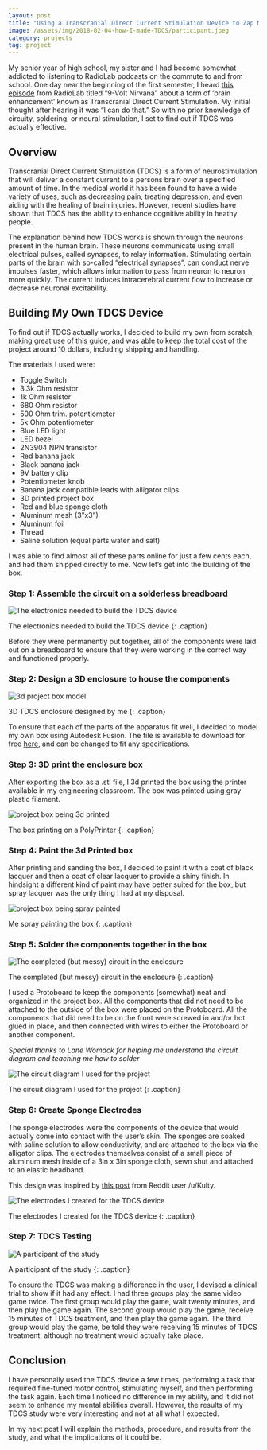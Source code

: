 ```yaml
---
layout: post
title: "Using a Transcranial Direct Current Stimulation Device to Zap Myself Smarter"
image: /assets/img/2018-02-04-how-I-made-TDCS/participant.jpeg
category: projects
tag: project
---
```


My senior year of high school, my sister and I had become somewhat addicted to listening to RadioLab podcasts on the commute to and from school. One day near the beginning of the first semester, I heard [this episode](https://www.wnycstudios.org/podcasts/radiolab/articles/9-volt-nirvana) from RadioLab titled “9-Volt Nirvana” about a form of ‘brain enhancement’ known as Transcranial Direct Current Stimulation. My initial thought after hearing it was “I can do that.” So with no prior knowledge of circuity, soldering, or neural stimulation, I set to find out if TDCS was actually effective.

## Overview

Transcranial Direct Current Stimulation (TDCS) is a form of neurostimulation that will deliver a constant current to a persons brain over a specified amount of time. In the medical world it has been found to have a wide variety of uses, such as decreasing pain, treating depression, and even aiding with the healing of brain injuries. However, recent studies have shown that TDCS has the ability to enhance cognitive ability in heathy people.

The explanation behind how TDCS works is shown through the neurons present in the human brain. These neurons communicate using small electrical pulses, called synapses, to relay information. Stimulating certain parts of the brain with so-called “electrical synapses”, can conduct nerve impulses faster, which allows information to pass from neuron to neuron more quickly. The current induces intracerebral current flow to increase or decrease neuronal excitability.

## Building My Own TDCS Device

To find out if TDCS actually works, I decided to build my own from scratch, making great use of [this guide](https://www.makeuseof.com/tag/build-tdcs-brain-stimulator/), and was able to keep the total cost of the project around 10 dollars, including shipping and handling.

The materials I used were:

- Toggle Switch
- 3.3k Ohm resistor
- 1k Ohm resistor
- 680 Ohm resistor
- 500 Ohm trim. potentiometer
- 5k Ohm potentiometer
- Blue LED light
- LED bezel
- 2N3904 NPN transistor
- Red banana jack
- Black banana jack
- 9V battery clip
- Potentiometer knob
- Banana jack compatible leads with alligator clips
- 3D printed project box
- Red and blue sponge cloth
- Aluminum mesh (3”x3”)
- Aluminum foil
- Thread
- Saline solution (equal parts water and salt)

I was able to find almost all of these parts online for just a few cents each, and had them shipped directly to me. Now let’s get into the building of the box.

### Step 1: Assemble the circuit on a solderless breadboard

![The electronics needed to build the TDCS device](/assets/img/2018-02-04-how-I-made-TDCS/components.jpeg)

The electronics needed to build the TDCS device
{: .caption}

Before they were permanently put together, all of the components were laid out on a breadboard to ensure that they were working in the correct way and functioned properly.

### Step 2: Design a 3D enclosure to house the components

![3d project box model](/assets/img/2018-02-04-how-I-made-TDCS/enclosure.png)

3D TDCS enclosure designed by me
{: .caption}

To ensure that each of the parts of the apparatus fit well, I decided to model my own box using Autodesk Fusion. The file is available to download for free [here](https://pinshape.com/items/42486-3d-printed-tdcs-enclousre), and can be changed to fit any specifications.

### Step 3: 3D print the enclosure box

After exporting the box as a .stl file, I 3d printed the box using the printer available in my engineering classroom. The box was printed using gray plastic filament.

![project box being 3d printed](/assets/img/2018-02-04-how-I-made-TDCS/3dprint.jpeg)

The box printing on a PolyPrinter
{: .caption}

### Step 4: Paint the 3d Printed box

After printing and sanding the box, I decided to paint it with a coat of black lacquer and then a coat of clear lacquer to provide a shiny finish. In hindsight a different kind of paint may have better suited for the box, but spray lacquer was the only thing I had at my disposal.

![project box being spray painted](/assets/img/2018-02-04-how-I-made-TDCS/spray-paint.png)

Me spray painting the box
{: .caption}

### Step 5: Solder the components together in the box

![The completed (but messy) circuit in the enclosure](/assets/img/2018-02-04-how-I-made-TDCS/solder.png)

The completed (but messy) circuit in the enclosure
{: .caption}

I used a Protoboard to keep the components (somewhat) neat and organized in the project box. All the components that did not need to be attached to the outside of the box were placed on the Protoboard. All the components that did need to be on the front were screwed in and/or hot glued in place, and then connected with wires to either the Protoboard or another component.

_Special thanks to Lane Womack for helping me understand the circuit diagram and teaching me how to solder_

![The circuit diagram I used for the project](/assets/img/2018-02-04-how-I-made-TDCS/diagram.png)

The circuit diagram I used for the project
{: .caption}

### Step 6: Create Sponge Electrodes

The sponge electrodes were the components of the device that would actually come into contact with the user’s skin. The sponges are soaked with saline solution to allow conductivity, and are attached to the box via the alligator clips. The electrodes themselves consist of a small piece of aluminum mesh inside of a 3in x 3in sponge cloth, sewn shut and attached to an elastic headband.

This design was inspired by [this post](https://www.reddit.com/r/tDCS/comments/2fe5fb/made_new_electrodes_and_took_some_pictures/) from Reddit user /u/Kulty.

![The electrodes I created for the TDCS device](/assets/img/2018-02-04-how-I-made-TDCS/electrodes.png)

The electrodes I created for the TDCS device
{: .caption}

### Step 7: TDCS Testing

![A participant of the study](/assets/img/2018-02-04-how-I-made-TDCS/testing.jpeg)

A participant of the study
{: .caption}

To ensure the TDCS was making a difference in the user, I devised a clinical trial to show if it had any effect. I had three groups play the same video game twice. The first group would play the game, wait twenty minutes, and then play the game again. The second group would play the game, receive 15 minutes of TDCS treatment, and then play the game again. The third group would play the game, be told they were receiving 15 minutes of TDCS treatment, although no treatment would actually take place.

## Conclusion

I have personally used the TDCS device a few times, performing a task that required fine-tuned motor control, stimulating myself, and then performing the task again. Each time I noticed no difference in my ability, and it did not seem to enhance my mental abilities overall. However, the results of my TDCS study were very interesting and not at all what I expected.

In my next post I will explain the methods, procedure, and results from the study, and what the implications of it could be.
